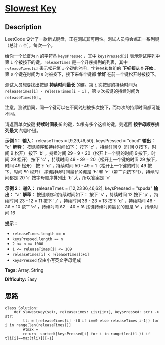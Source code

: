 # [Slowest Key][title]

## Description

LeetCode 设计了一款新式键盘，正在测试其可用性。测试人员将会点击一系列键（总计 `n` 个），每次一个。

给你一个长度为 `n` 的字符串 `keysPressed` ，其中 `keysPressed[i]` 表示测试序列中第 `i`
个被按下的键。`releaseTimes` 是一个升序排列的列表，其中 `releaseTimes[i]` 表示松开第 `i` 个键的时间。字符串和数组的
**下标都从 0 开始** 。第 `0` 个键在时间为 `0` 时被按下，接下来每个键都 **恰好** 在前一个键松开时被按下。

测试人员想要找出按键 **持续时间最长** 的键。第 `i` 次按键的持续时间为 `releaseTimes[i] - releaseTimes[i -
1]` ，第 `0` 次按键的持续时间为 `releaseTimes[0]` 。

注意，测试期间，同一个键可以在不同时刻被多次按下，而每次的持续时间都可能不同。

请返回单次按键 **持续时间最长** 的键，如果有多个这样的键，则返回 **按字母顺序排列最大** 的那个键。



**示例 1：**
            **输入：** releaseTimes = [9,29,49,50], keysPressed = "cbcd"    **输出：** "c"    **解释：** 按键顺序和持续时间如下：    按下 'c' ，持续时间 9（时间 0 按下，时间 9 松开）    按下 'b' ，持续时间 29 - 9 = 20（松开上一个键的时间 9 按下，时间 29 松开）    按下 'c' ，持续时间 49 - 29 = 20（松开上一个键的时间 29 按下，时间 49 松开）    按下 'd' ，持续时间 50 - 49 = 1（松开上一个键的时间 49 按下，时间 50 松开）    按键持续时间最长的键是 'b' 和 'c'（第二次按下时），持续时间都是 20    'c' 按字母顺序排列比 'b' 大，所以答案是 'c'    

**示例 2：**
            **输入：** releaseTimes = [12,23,36,46,62], keysPressed = "spuda"    **输出：** "a"    **解释：** 按键顺序和持续时间如下：    按下 's' ，持续时间 12    按下 'p' ，持续时间 23 - 12 = 11    按下 'u' ，持续时间 36 - 23 = 13    按下 'd' ，持续时间 46 - 36 = 10    按下 'a' ，持续时间 62 - 46 = 16    按键持续时间最长的键是 'a' ，持续时间 16



**提示：**

  * `releaseTimes.length == n`
  * `keysPressed.length == n`
  * `2 <= n <= 1000`
  * `1 <= releaseTimes[i] <= 109`
  * `releaseTimes[i] < releaseTimes[i+1]`
  * `keysPressed` 仅由小写英文字母组成


**Tags:** Array, String

**Difficulty:** Easy

## 思路

``` python3
class Solution:
    def slowestKey(self, releaseTimes: List[int], keysPressed: str) -> str:
        tli = [releaseTimes[i] -(0 if i==0 else releaseTimes[i-1]) for i in range(len(releaseTimes))]
        #tmax = 
        return  sorted([keysPressed[i] for i in range(len(tli)) if tli[i]==max(tli)])[-1]
```

[title]: https://leetcode-cn.com/problems/slowest-key
